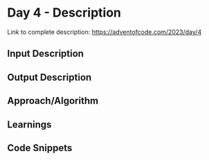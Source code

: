 # Day 4 - Description

Link to complete description: https://adventofcode.com/2023/day/4
## Input Description


## Output Description


## Approach/Algorithm


## Learnings


## Code Snippets


